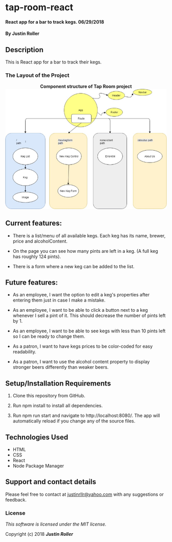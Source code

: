 # tap-room-react

#### React app for a bar to track kegs. 06/29/2018

#### By **Justin Roller**

## Description

This is React app for a bar  to track their kegs.

<h3> The Layout of the Project </h3>
<p align="center">
  <strong>Component structure of Tap Room project </strong>
  <img src = https://github.com/azamatbekmurat/tap-room-react/blob/master/src/assets/images/tap-room-layout.jpg?raw=true" width=700>
  <br>
</p>

## Current features:

* There is a list/menu of all available kegs. Each keg has its name, brewer, price and alcoholContent.

* On the page you can see how many pints are left in a keg. (A full keg has roughly 124 pints).

* There is a form where a new keg can be added to the list.

## Future features:

* As an employee, I want the option to edit a keg's properties after entering them just in case I make a mistake.

* As an employee, I want to be able to click a button next to a keg whenever I sell a pint of it. This should decrease the number of pints left by 1.

* As an employee, I want to be able to see kegs with less than 10 pints left so I can be ready to change them.

* As a patron, I want to have kegs prices to be color-coded for easy readability.

* As a patron, I want to use the alcohol content property to display stronger beers differently than weaker beers.

## Setup/Installation Requirements

1. Clone this repository from GitHub.

2. Run npm install to install all dependencies.

3. Run npm run start and navigate to http://localhost:8080/. The app will automatically reload if you change any of the source files.

## Technologies Used
* HTML
* CSS
* React
* Node Package Manager

## Support and contact details

Please feel free to contact at justinrllr@yahoo.com with any suggestions or feedback.

### License

*This software is licensed under the MIT license.*

Copyright (c) 2018 **_Justin Roller_**
